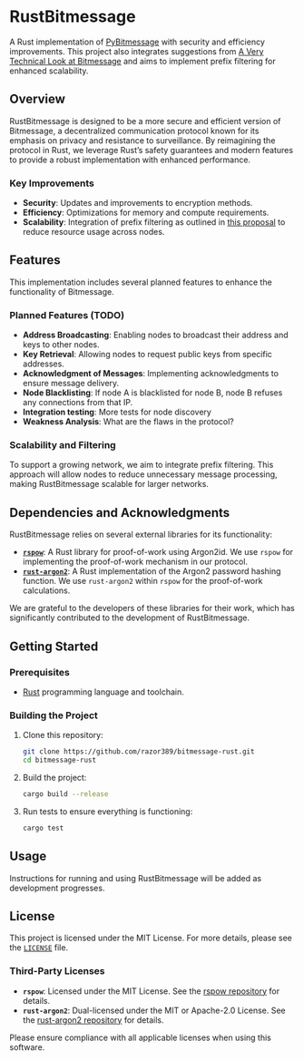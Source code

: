 # RustBitmessage

A Rust implementation of [PyBitmessage](https://github.com/Bitmessage/PyBitmessage) with security and efficiency improvements. This project also integrates suggestions from [A Very Technical Look at Bitmessage](https://zolagonano.github.io/blog/posts/a-very-technical-look-at-bitmessage) and aims to implement prefix filtering for enhanced scalability.

## Overview

RustBitmessage is designed to be a more secure and efficient version of Bitmessage, a decentralized communication protocol known for its emphasis on privacy and resistance to surveillance. By reimagining the protocol in Rust, we leverage Rust’s safety guarantees and modern features to provide a robust implementation with enhanced performance.

### Key Improvements

- **Security**: Updates and improvements to encryption methods.
- **Efficiency**: Optimizations for memory and compute requirements.
- **Scalability**: Integration of prefix filtering as outlined in [this proposal](https://wiki.bitmessage.org/index.php/Scalability_through_Prefix_Filtering) to reduce resource usage across nodes.

## Features

This implementation includes several planned features to enhance the functionality of Bitmessage.

### Planned Features (TODO)

- **Address Broadcasting**: Enabling nodes to broadcast their address and keys to other nodes.
- **Key Retrieval**: Allowing nodes to request public keys from specific addresses.
- **Acknowledgment of Messages**: Implementing acknowledgments to ensure message delivery.
- **Node Blacklisting**: If node A is blacklisted for node B, node B refuses any connections from that IP.
- **Integration testing**: More tests for node discovery
- **Weakness Analysis**: What are the flaws in the protocol?

### Scalability and Filtering

To support a growing network, we aim to integrate prefix filtering. This approach will allow nodes to reduce unnecessary message processing, making RustBitmessage scalable for larger networks.

## Dependencies and Acknowledgments

RustBitmessage relies on several external libraries for its functionality:

- **[`rspow`](https://github.com/zolagonano/rspow)**: A Rust library for proof-of-work using Argon2id. We use `rspow` for implementing the proof-of-work mechanism in our protocol.
- **[`rust-argon2`](https://github.com/sru-systems/rust-argon2)**: A Rust implementation of the Argon2 password hashing function. We use `rust-argon2` within `rspow` for the proof-of-work calculations.

We are grateful to the developers of these libraries for their work, which has significantly contributed to the development of RustBitmessage.

## Getting Started

### Prerequisites

- [Rust](https://www.rust-lang.org/) programming language and toolchain.

### Building the Project

1. Clone this repository:

   ```bash
   git clone https://github.com/razor389/bitmessage-rust.git
   cd bitmessage-rust
   ```

2. Build the project:

   ```bash
   cargo build --release
   ```

3. Run tests to ensure everything is functioning:

   ```bash
   cargo test
   ```

## Usage

Instructions for running and using RustBitmessage will be added as development progresses.

## License

This project is licensed under the MIT License. For more details, please see the [`LICENSE`](./LICENSE) file.

### Third-Party Licenses

- **`rspow`**: Licensed under the MIT License. See the [rspow repository](https://github.com/zolagonano/rspow) for details.
- **`rust-argon2`**: Dual-licensed under the MIT or Apache-2.0 License. See the [rust-argon2 repository](https://github.com/sru-systems/rust-argon2) for details.

Please ensure compliance with all applicable licenses when using this software.

